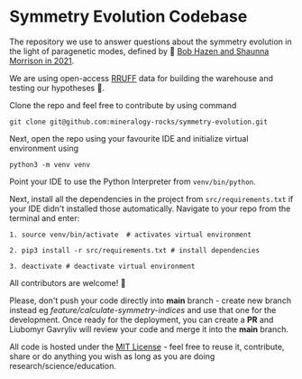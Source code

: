 # Symmetry Evolution Codebase

The repository we use to answer questions about the symmetry evolution in the light
of paragenetic modes, defined by 📖 [Bob Hazen and Shaunna Morrison in 2021](http://minsocam.org/MSA/Ammin/AM_Preprints/8099HazenPreprint.pdf). 

We are using open-access [RRUFF](https://rruff.info/) data for building the warehouse and testing 
our hypotheses 🤔.

Clone the repo and feel free to contribute by using command
~~~
git clone git@github.com:mineralogy-rocks/symmetry-evolution.git
~~~ 

Next, open the repo using your favourite IDE and initialize virtual environment using
~~~
python3 -m venv venv
~~~
Point your IDE to use the Python Interpreter from ``venv/bin/python``.

Next, install all the dependencies in the project from ``src/requirements.txt`` if your IDE didn't installed
those automatically. Navigate to your repo from the terminal and enter:
~~~
1. source venv/bin/activate  # activates virtual environment

2. pip3 install -r src/requirements.txt # install dependencies

3. deactivate # deactivate virtual environment
~~~

All contributors are welcome! 🤗

Please, don't push your code directly into **main**
branch - create new branch instead eg *feature/calculate-symmetry-indices* and use that one for
the development. Once ready for the deployment, you can create a **PR** and Liubomyr Gavryliv will 
review your code and merge it into the **main** branch.

All code is hosted under the [MIT License](https://github.com/mineralogy-rocks/symmetry-evolution/blob/main/LICENSE) - 
feel free to reuse it, contribute, share or do anything  you wish as long as you are doing research/science/education.